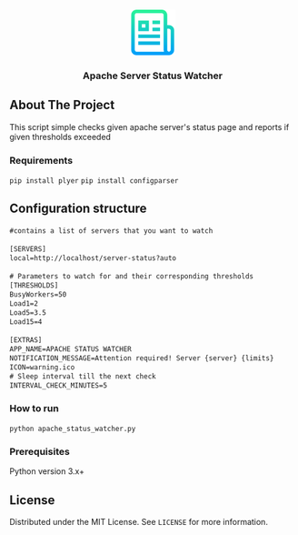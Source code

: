 <!-- PROJECT LOGO -->
<br />
<p align="center">
  <a href="https://github.com/othneildrew/Best-README-Template">
    <img src="images/logo.png" alt="Logo" width="80" height="80">
  </a>

  <h3 align="center">Apache Server Status Watcher</h3>



<!-- ABOUT THE PROJECT -->
## About The Project

This script simple checks given apache server's status page and reports if given thresholds exceeded 

### Requirements

`pip install plyer`
`pip install configparser`


<!-- GETTING STARTED -->
## Configuration structure
```
#contains a list of servers that you want to watch

[SERVERS]
local=http://localhost/server-status?auto

# Parameters to watch for and their corresponding thresholds
[THRESHOLDS]
BusyWorkers=50
Load1=2
Load5=3.5
Load15=4

[EXTRAS]
APP_NAME=APACHE STATUS WATCHER
NOTIFICATION_MESSAGE=Attention required! Server {server} {limits}
ICON=warning.ico
# Sleep interval till the next check
INTERVAL_CHECK_MINUTES=5
```

### How to run
`python apache_status_watcher.py`

### Prerequisites

Python version 3.x+

<!-- LICENSE -->
## License

Distributed under the MIT License. See `LICENSE` for more information.
